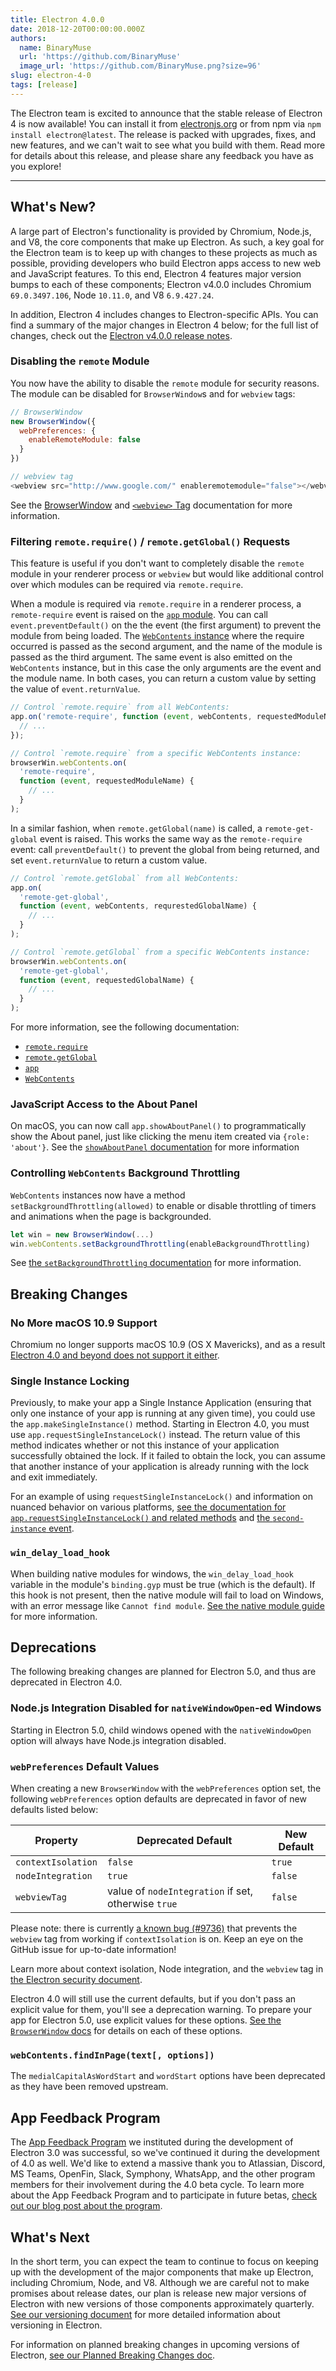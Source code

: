 ```yaml
---
title: Electron 4.0.0
date: 2018-12-20T00:00:00.000Z
authors:
  name: BinaryMuse
  url: 'https://github.com/BinaryMuse'
  image_url: 'https://github.com/BinaryMuse.png?size=96'
slug: electron-4-0
tags: [release]
---
```


The Electron team is excited to announce that the stable release of Electron 4 is now available! You can install it from [electronjs.org](https://electronjs.org/) or from npm via `npm install electron@latest`. The release is packed with upgrades, fixes, and new features, and we can't wait to see what you build with them. Read more for details about this release, and please share any feedback you have as you explore!

---

## What's New?

A large part of Electron's functionality is provided by Chromium, Node.js, and V8, the core components that make up Electron. As such, a key goal for the Electron team is to keep up with changes to these projects as much as possible, providing developers who build Electron apps access to new web and JavaScript features. To this end, Electron 4 features major version bumps to each of these components; Electron v4.0.0 includes Chromium `69.0.3497.106`, Node `10.11.0`, and V8 `6.9.427.24`.

In addition, Electron 4 includes changes to Electron-specific APIs. You can find a summary of the major changes in Electron 4 below; for the full list of changes, check out the [Electron v4.0.0 release notes](https://github.com/electron/electron/releases/tag/v4.0.0).

### Disabling the `remote` Module

You now have the ability to disable the `remote` module for security reasons. The module can be disabled for `BrowserWindow`s and for `webview` tags:

```javascript
// BrowserWindow
new BrowserWindow({
  webPreferences: {
    enableRemoteModule: false
  }
})

// webview tag
<webview src="http://www.google.com/" enableremotemodule="false"></webview>
```

See the [BrowserWindow](https://electronjs.org/docs/api/browser-window) and [`<webview>` Tag](https://electronjs.org/docs/api/webview-tag) documentation for more information.

### Filtering `remote.require()` / `remote.getGlobal()` Requests

This feature is useful if you don't want to completely disable the `remote` module in your renderer process or `webview` but would like additional control over which modules can be required via `remote.require`.

When a module is required via `remote.require` in a renderer process, a `remote-require` event is raised on the [`app` module](https://electronjs.org/docs/api/app). You can call `event.preventDefault()` on the the event (the first argument) to prevent the module from being loaded. The [`WebContents` instance](https://electronjs.org/docs/api/web-contents) where the require occurred is passed as the second argument, and the name of the module is passed as the third argument. The same event is also emitted on the `WebContents` instance, but in this case the only arguments are the event and the module name. In both cases, you can return a custom value by setting the value of `event.returnValue`.

```javascript
// Control `remote.require` from all WebContents:
app.on('remote-require', function (event, webContents, requestedModuleName) {
  // ...
});

// Control `remote.require` from a specific WebContents instance:
browserWin.webContents.on(
  'remote-require',
  function (event, requestedModuleName) {
    // ...
  }
);
```

In a similar fashion, when `remote.getGlobal(name)` is called, a `remote-get-global` event is raised. This works the same way as the `remote-require` event: call `preventDefault()` to prevent the global from being returned, and set `event.returnValue` to return a custom value.

```javascript
// Control `remote.getGlobal` from all WebContents:
app.on(
  'remote-get-global',
  function (event, webContents, requrestedGlobalName) {
    // ...
  }
);

// Control `remote.getGlobal` from a specific WebContents instance:
browserWin.webContents.on(
  'remote-get-global',
  function (event, requestedGlobalName) {
    // ...
  }
);
```

For more information, see the following documentation:

- [`remote.require`](https://electronjs.org/docs/api/remote#remoterequiremodule)
- [`remote.getGlobal`](https://electronjs.org/docs/api/remote#remotegetglobalname)
- [`app`](https://electronjs.org/docs/api/app)
- [`WebContents`](https://electronjs.org/docs/api/web-contents)

### JavaScript Access to the About Panel

On macOS, you can now call `app.showAboutPanel()` to programmatically show the About panel, just like clicking the menu item created via `{role: 'about'}`. See the [`showAboutPanel` documentation](https://electronjs.org/docs/api/app?query=show#appshowaboutpanel-macos) for more information

### Controlling `WebContents` Background Throttling

`WebContents` instances now have a method `setBackgroundThrottling(allowed)` to enable or disable throttling of timers and animations when the page is backgrounded.

```javascript
let win = new BrowserWindow(...)
win.webContents.setBackgroundThrottling(enableBackgroundThrottling)
```

See [the `setBackgroundThrottling` documentation](https://electronjs.org/docs/api/web-contents#contentssetbackgroundthrottlingallowed) for more information.

## Breaking Changes

### No More macOS 10.9 Support

Chromium no longer supports macOS 10.9 (OS X Mavericks), and as a result [Electron 4.0 and beyond does not support it either](https://github.com/electron/electron/pull/15357).

### Single Instance Locking

Previously, to make your app a Single Instance Application (ensuring that only one instance of your app is running at any given time), you could use the `app.makeSingleInstance()` method. Starting in Electron 4.0, you must use `app.requestSingleInstanceLock()` instead. The return value of this method indicates whether or not this instance of your application successfully obtained the lock. If it failed to obtain the lock, you can assume that another instance of your application is already running with the lock and exit immediately.

For an example of using `requestSingleInstanceLock()` and information on nuanced behavior on various platforms, [see the documentation for `app.requestSingleInstanceLock()` and related methods](https://electronjs.org/docs/api/app#apprequestsingleinstancelock) and [the `second-instance` event](https://electronjs.org/docs/api/app#event-second-instance).

### `win_delay_load_hook`

When building native modules for windows, the `win_delay_load_hook` variable in the module's `binding.gyp` must be true (which is the default). If this hook is not present, then the native module will fail to load on Windows, with an error message like `Cannot find module`. [See the native module guide](https://electronjs.org/docs/tutorial/using-native-node-modules#a-note-about-win_delay_load_hook) for more information.

## Deprecations

The following breaking changes are planned for Electron 5.0, and thus are deprecated in Electron 4.0.

### Node.js Integration Disabled for `nativeWindowOpen`-ed Windows

Starting in Electron 5.0, child windows opened with the `nativeWindowOpen` option will always have Node.js integration disabled.

### `webPreferences` Default Values

When creating a new `BrowserWindow` with the `webPreferences` option set, the following `webPreferences` option defaults are deprecated in favor of new defaults listed below:

<div className="table table-ruled table-full-width">

| Property           | Deprecated Default                                  | New Default |
| ------------------ | --------------------------------------------------- | ----------- |
| `contextIsolation` | `false`                                             | `true`      |
| `nodeIntegration`  | `true`                                              | `false`     |
| `webviewTag`       | value of `nodeIntegration` if set, otherwise `true` | `false`     |

</div>

Please note: there is currently [a known bug (#9736)](https://github.com/electron/electron/issues/9736) that prevents the `webview` tag from working if `contextIsolation` is on. Keep an eye on the GitHub issue for up-to-date information!

Learn more about context isolation, Node integration, and the `webview` tag in [the Electron security document](https://electronjs.org/docs/tutorial/security).

Electron 4.0 will still use the current defaults, but if you don't pass an explicit value for them, you'll see a deprecation warning. To prepare your app for Electron 5.0, use explicit values for these options. [See the `BrowserWindow` docs](https://electronjs.org/docs/api/browser-window#new-browserwindowoptions) for details on each of these options.

### `webContents.findInPage(text[, options])`

The `medialCapitalAsWordStart` and `wordStart` options have been deprecated as they have been removed upstream.

## App Feedback Program

The [App Feedback Program](https://electronjs.org/blog/app-feedback-program) we instituted during the development of Electron 3.0 was successful, so we've continued it during the development of 4.0 as well. We'd like to extend a massive thank you to Atlassian, Discord, MS Teams, OpenFin, Slack, Symphony, WhatsApp, and the other program members for their involvement during the 4.0 beta cycle. To learn more about the App Feedback Program and to participate in future betas, [check out our blog post about the program](https://electronjs.org/blog/app-feedback-program).

## What's Next

In the short term, you can expect the team to continue to focus on keeping up with the development of the major components that make up Electron, including Chromium, Node, and V8. Although we are careful not to make promises about release dates, our plan is release new major versions of Electron with new versions of those components approximately quarterly. [See our versioning document](https://electronjs.org/docs/tutorial/electron-versioning) for more detailed information about versioning in Electron.

For information on planned breaking changes in upcoming versions of Electron, [see our Planned Breaking Changes doc](https://github.com/electron/electron/blob/master/docs/api/breaking-changes.md).
